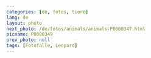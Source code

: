 ```yaml
---
categories: [de, fotos, tiere]
lang: de
layout: photo
next_photo: /de/fotos/animals/animals-P0000347.html
picname: P0000349
prev_photo: null
tags: [Fotofalle, Leopard]
---
```

